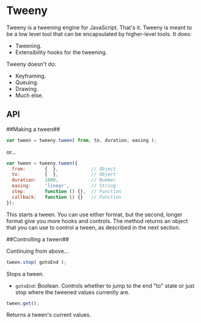 Tweeny
===

Tweeny is a tweening engine for JavaScript.  That's it.  Tweeny is meant to be a low level tool that can be encapsulated by higher-level tools.  It does:

  * Tweening.
  * Extensibility hooks for the tweening.

Tweeny doesn't do:

  * Keyframing.
  * Queuing.
  * Drawing.
  * Much else.

API
---

##Making a tween##

```javascript
var tween = tweeny.tween( from, to, duration, easing );
````

or...

````javascript
var tween = tweeny.tween({
  from:       {  },            // Object
  to:         {  },            // Object
  duration:   1000,            // Number
  easing:     'linear',        // String
  step:       function () {},  // Function
  callback:   function () {}   // Function
});
````

This starts a tween.  You can use either format, but the second, longer format give you more hooks and controls.  The method returns an object that you can use to control a tween, as described in the next section.

##Controlling a tween##

Continuing from above...

````javascript
tween.stop( gotoEnd );
````

Stops a tween.

  * `gotoEnd`: Boolean.  Controls whether to jump to the end "to" state or just stop where the tweened values currently are.

````javascript
tween.get();
````

Returns a tween's current values.
